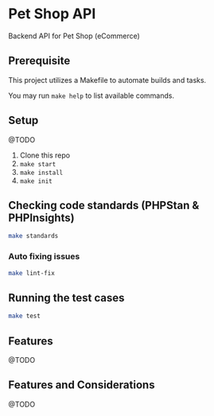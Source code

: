 # Pet Shop API

Backend API for Pet Shop (eCommerce)

## Prerequisite
This project utilizes a Makefile to automate builds and tasks.

You may run `make help` to list available commands. 

## Setup
@TODO
1. Clone this repo
2. `make start`
3. `make install`
4. `make init`

## Checking code standards (PHPStan & PHPInsights)

```bash
make standards
```

### Auto fixing issues

```bash
make lint-fix
```

## Running the test cases

```bash
make test
```

## Features
@TODO

## Features and Considerations
@TODO

